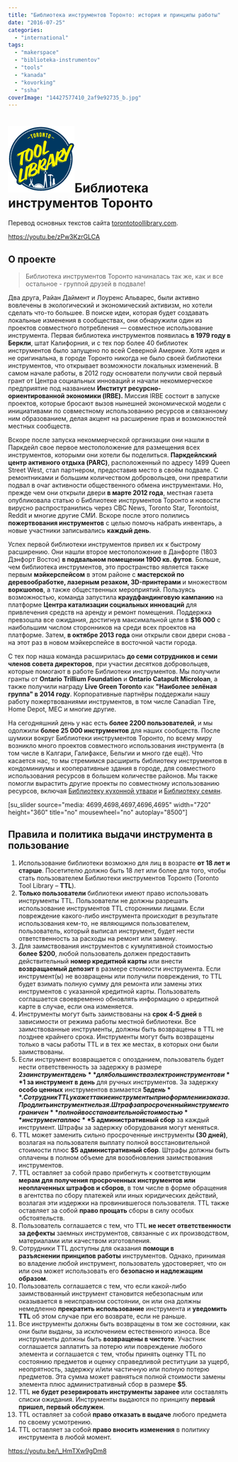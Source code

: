 ```yaml
---
title: "Библиотека инструментов Торонто: история и принципы работы"
date: "2016-07-25"
categories: 
  - "international"
tags: 
  - "makerspace"
  - "biblioteka-instrumentov"
  - "tools"
  - "kanada"
  - "kovorking"
  - "ssha"
coverImage: "14427577410_2af9e92735_b.jpg"
---
```


# [![logo1-150x150](images/logo1-150x150.png)](http://torontotoollibrary.com/)Библиотека инструментов Торонто

Перевод основных текстов сайта [torontotoollibrary.com](http://torontotoollibrary.com/).

https://youtu.be/zPw3KzrGLCA

## О проекте

> Библиотека инструментов Торонто начиналась так же, как и все остальное - группой друзей в подвале!

Два друга, Райан Даймент и Лоуренс Альварес, были активно вовлечены в экологический и экономический активизм, но хотели сделать что-то большее. В поиске идеи, которая будет создавать локальные изменения в сообществах, они обнаружили один из проектов совместного потребления — совместное использование инструмента. Первая библиотека инструментов появилась **в 1979 году в Беркли**, штат Калифорния, и с тех пор более 40 библиотек инструментов было запущено по всей Северной Америке. Хотя идея и не оригинальна, в городе Торонто никогда не было своей библиотеки инструментов, что открывает возможности локальных изменений. В самом начале работы, в 2012 году основатели получили свой первый грант от Центра социальных инноваций и начали некоммерческое предприятие под названием **Институт ресурсно-ориентированной экономики (IRBE).** Миссия IRBE состоит в запуске проектов, которые бросают вызов нынешней экономической модели с инициативами по совместному использованию ресурсов и связанному ним образованием, делая акцент на расширение прав и возможностей местных сообществ.

Вскоре после запуска некоммерческой организации они нашли в Паркдейл свое первое местоположение для размещения всех инструментов, которыми они хотели бы поделиться. **Паркдейлский центр активного отдыха (PARC)**, расположенный по адресу 1499 Queen Street West, стал партнером, предоставив место в своём подвале. С ремонтниками и большим количеством добровольцев, они превратили подвал в очаг активности общественного обмена инструментами. Но, прежде чем они открыли двери **в марте 2012 года**, местная газета опубликовала статью о Библиотеке инструментов Торонто и новости вирусно распространились через CBC News, Toronto Star, Torontoist, Reddit и многие другие СМИ. Вскоре после этого полились **пожертвования инструментов** с целью помочь набрать инвентарь, а новые участники записывались **каждый день**.

Успех первой библиотеки инструментов привел их к быстрому расширению. Они нашли второе местоположение в Данфорте (1803 Дэнфорт Восток) **в подвальном помещении 1900 кв. футов**. Больше, чем библиотека инструментов, это пространство является также первым **мэйкерспейсом** в этом районе с **мастерской по деревообработке, лазерным резаком, 3D-принтерами** и множеством **воркшопов**, а также общественных мероприятий. Пользуясь возможностью, команда запустила **краудфандинговую кампанию** на платформе **Центра катализации социальных инноваций** для привлечения средств на аренду и ремонт помещения. Поддержка превзошла все ожидания, достигнув максимальной цели в **$16 000** с наибольшим числом сторонников на среди всех проектов на платформе. Затем, **в октябре 2013 года** они открыли свои двери снова - на этот раз в новом мэйкерспейсе в восточной части города.

С тех пор наша команда расширилась **до семи сотрудников и семи членов совета директоров**, при участии десятков добровольцев, которые помогают в работе Библиотеки инструментов. Мы получили гранты от **Ontario Trillium Foundation** и **Ontario Catapult Microloan**, а также получили награду **Live Green Toronto** как **"Наиболее зелёная группа" в 2014 году**. Корпоративные партнёры поддержали нашу работу пожертвованиями инструментов, в том числе Canadian Tire, Home Depot, MEC и многие другие.

На сегодняшний день у нас есть **более 2200 пользователей**, и мы одолжили **более 25 000 инструментов** для наших сообществ. После шумихи вокруг Библиотеки инструментов Торонто, по всему миру возникло много проектов совместного использования инструмента (в том числе в Калгари, Галифаксе, Бельгии и много где ещё). Что касается нас, то мы стремимся расширить библиотеку инструментов в кондоминиумы и кооперативные здания в городе, для совместного использования ресурсов в большем количестве районов. Мы также помогли вырастить другие проекты по совместному использованию ресурсов, включая [Библиотеку кухонной утвари](http://thekitchenlibrary.ca/) и [Библиотеку семян](http://www.torontoseedlibrary.org/).

\[su\_slider source="media: 4699,4698,4697,4696,4695" width="720" height="360" title="no" mousewheel="no" autoplay="8500"\]

## Правила и политика выдачи инструмента в пользование

1. Использование библиотеки возможно для лиц в возрасте **от 18 лет и старше**. Посетителю должно быть 18 лет или более для того, чтобы стать пользователем Библиотеки инструментов Торонто (Toronto Tool Library – **TTL**).
2. **Только пользователи** библиотеки имеют право использовать инструменты TTL. Пользователи не должны разрешать использование инструментов TTL сторонними лицами. Если повреждение какого-либо инструмента происходит в результате использования кем-то, не являющимся пользователем, пользователь, который выписал инструмент, будет нести ответственность за расходы на ремонт или замену.
3. Для заимствования инструментов с кумулятивной стоимостью **более $200**, любой пользователь должен предоставить действительный **номер кредитной карты** или внести **возвращаемый депозит** в размере стоимости инструмента. Если инструмент(ы) не возвращены или получили повреждения, то TTL будет взимать полную сумму для ремонта или замены этих инструментов с указанной кредитной карты. Пользователь соглашается своевременно обновлять информацию о кредитной карте в случае, если она изменяется.
4. Инструменты могут быть заимствованы на **срок 4-5 дней** в зависимости от режима работы местной библиотеки. Все заимствованные инструменты, должны быть возвращены в TTL не позднее крайнего срока. Инструменты могут быть возвращены только в часы работы TTL и в тех же местах, в которых они были заимствованы.
5. Если инструмент возвращается с опозданием, пользователь будет нести ответственность за задержку в размере **$2 за инструмент в день** для большинства электроинструментов и **$1 за инструмент в день** для ручных инструментов. За задержку **особо ценных** инструментов взимается **$5 в день**. Сотрудник TTL укажет такие инструменты при оформлении заказа. Продлить инструмент нельзя. Штраф за просроченный инструмент ограничен **полной восстановительной стоимостью** инструмента плюс **$5 административный сбор** за каждый инструмент. Штрафы за задержку оборудования могут меняться.
6. TTL может заменить сильно просроченные инструменты **(30 дней)**, возлагая на пользователя выплату полной восстановительной стоимости плюс **$5 административный сбор**. Штрафы должны быть оплачены в полном объеме для возобновления заимствования инструментов.
7. TTL оставляет за собой право прибегнуть к соответствующим **мерам для получения просроченных инструментов или неоплаченных штрафов и сборов**, в том числе в форме обращения в агентства по сбору платежей или иных юридических действий, возлагая эти издержки на провинившегося пользователя. TTL также оставляет за собой **право прощать** сборы в силу особых обстоятельств.
8. Пользователь соглашается с тем, что TTL **не несет ответственности за дефекты** заемных инструментов, связанные с их производством, материалами или качеством изготовления.
9. Сотрудники TTL доступны для оказания **помощи в разъяснении принципов работы** инструментов. Однако, принимая во владение любой инструмент, пользователь удостоверяет, что он или она может использовать его **безопасно и надлежащим образом**.
10. Пользователь соглашается с тем, что если какой-либо заимствованный инструмент становится небезопасным или оказывается в неисправном состоянии, он или она должны немедленно **прекратить использование** инструмента и **уведомить TTL** об этом случае при его возврате, если не раньше.
11. Все инструменты должны быть возвращены в том же состоянии, как они были выданы, за исключением естественного износа. Все инструменты должны быть **возвращены в чистоте**. Участник соглашается заплатить за потерю или повреждение любого элемента и соглашается с тем, чтобы принять оценку TTL по состоянию предметов и оценку справедливой реституции за ущерб, неопрятность, задержку и/или частичную или полную потерю предметов. Эта сумма может равняться полной стоимости замены элемента плюс административный сбор в размере **$5**.
12. TTL **не будет резервировать инструменты заранее** или составлять списки ожидания. Инструменты выдаются по принципу **первый пришел, первый обслужен**.
13. TTL оставляет за собой **право отказать в выдаче** любого предмета по своему усмотрению.
14. TTL оставляет за собой **право вносить изменения** в политику инструмента в любой момент.

https://youtu.be/\_HmTXw9gDm8
